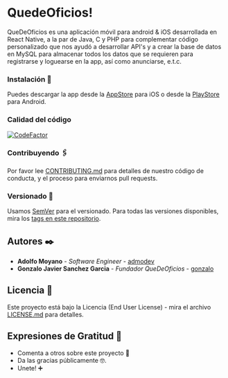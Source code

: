 # QuedeOficios!

QueDeOficios es una aplicación móvil para android & iOS desarrollada en React Native, a la par de Java, C y PHP para complementar código personalizado que nos ayudó a desarrollar API's y a crear la base de datos en MySQL para almacenar todos los datos que se requieren para registrarse y loguearse en la app, así como anunciarse, e.t.c.

### Instalación 🔧

Puedes descargar la app desde la [AppStore](https://www.apple.com/ios/app-store/) para iOS o desde la [PlayStore](https://play.google.com/store?hl=es_AR) para Android.

### Calidad del código

[![CodeFactor](https://www.codefactor.io/repository/github/admodev/quedeoficios/badge)](https://www.codefactor.io/repository/github/admodev/quedeoficios)

### Contribuyendo 🖇️

Por favor lee [CONTRIBUTING.md](https://gist.github.com/admodev/contributingtoquedeoficios) para detalles de nuestro código de conducta, y el proceso para enviarnos pull requests.

### Versionado 📌

Usamos [SemVer](http://semver.org/) para el versionado. Para todas las versiones disponibles, mira los [tags en este repositorio](https://github.com/admodev/quedeoficios/tags).

## Autores ✒️

- **Adolfo Moyano** - _Software Engineer_ - [admodev](https://github.com/admodev)
- **Gonzalo Javier Sanchez Garcia** - _Fundador QueDeOficios_ - [gonzalo](#gonzalo)

## Licencia 📄

Este proyecto está bajo la Licencia (End User License) - mira el archivo [LICENSE.md](LICENSE.md) para detalles.

## Expresiones de Gratitud 🎁

- Comenta a otros sobre este proyecto 📢
- Da las gracias públicamente 🤓.
- Unete! ➕

